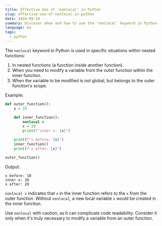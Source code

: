 ```yaml
---
title: Effective Use of 'nonlocal' in Python
slug: effective-use-of-nonlocal-in-python
date: 2024-09-28
summary: Discover when and how to use the 'nonlocal' keyword in Python
language: en
tags:
  - python
---
```


The `nonlocal` keyword in Python is used in specific situations within nested functions:

1. In nested functions (a function inside another function).
2. When you need to modify a variable from the outer function within the inner function.
3. When the variable to be modified is not global, but belongs to the outer function's scope.

Example:

```python
def outer_function():
    x = 10

    def inner_function():
        nonlocal x
        x = 20
        print(f"inner x: {x}")

    print(f"x before: {x}")
    inner_function()
    print(f"x after: {x}")

outer_function()

```

Output:

```
x before: 10
inner x: 20
x after: 20

```

`nonlocal x` indicates that `x` in the inner function refers to the `x` from the outer function. Without `nonlocal`, a new local variable `x` would be created in the inner function.

Use `nonlocal` with caution, as it can complicate code readability. Consider it only when it's truly necessary to modify a variable from an outer function.

